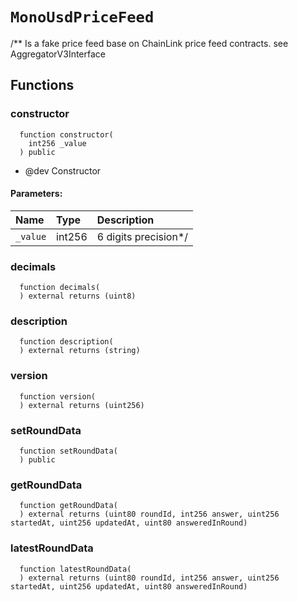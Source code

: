# `MonoUsdPriceFeed`

/**
Is a fake price feed base on ChainLink price feed contracts. see AggregatorV3Interface



## Functions
### constructor
```solidity
  function constructor(
    int256 _value
  ) public
```
* @dev Constructor


#### Parameters:
| Name | Type | Description                                                          |
| :--- | :--- | :------------------------------------------------------------------- |
|`_value` | int256 | 6 digits precision*/

### decimals
```solidity
  function decimals(
  ) external returns (uint8)
```




### description
```solidity
  function description(
  ) external returns (string)
```




### version
```solidity
  function version(
  ) external returns (uint256)
```




### setRoundData
```solidity
  function setRoundData(
  ) public
```




### getRoundData
```solidity
  function getRoundData(
  ) external returns (uint80 roundId, int256 answer, uint256 startedAt, uint256 updatedAt, uint80 answeredInRound)
```




### latestRoundData
```solidity
  function latestRoundData(
  ) external returns (uint80 roundId, int256 answer, uint256 startedAt, uint256 updatedAt, uint80 answeredInRound)
```




